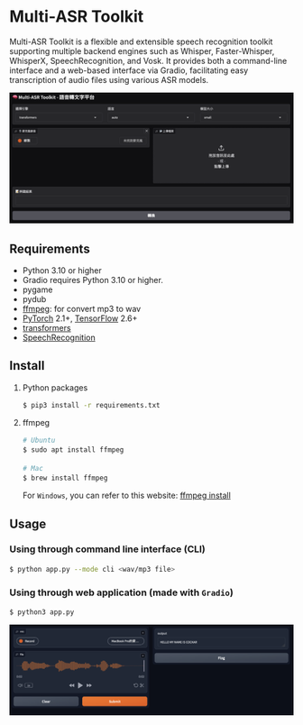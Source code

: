 # Multi-ASR Toolkit

Multi-ASR Toolkit is a flexible and extensible speech recognition toolkit supporting multiple backend engines such as Whisper, Faster-Whisper, WhisperX, SpeechRecognition, and Vosk. It provides both a command-line interface and a web-based interface via Gradio, facilitating easy transcription of audio files using various ASR models.

![](images/demo.png)

## Requirements

- Python 3.10 or higher
- Gradio requires Python 3.10 or higher.
- pygame
- pydub
- [ffmpeg](https://ffmpeg.org/): for convert mp3 to wav
- [PyTorch](https://pytorch.org/get-started/locally/) 2.1+, [TensorFlow](https://www.tensorflow.org/install/pip?hl=zh-tw) 2.6+
- [transformers](https://github.com/huggingface/transformers?tab=readme-ov-file)
- [SpeechRecognition](https://github.com/Uberi/speech_recognition)

## Install

1. Python packages

    ```bash
    $ pip3 install -r requirements.txt
    ```

2. ffmpeg

    ```bash
    # Ubuntu
    $ sudo apt install ffmpeg

    # Mac
    $ brew install ffmpeg
    ```

    For `Windows`, you can refer to this website: [ffmpeg install](https://github.com/adaptlearning/adapt_authoring/wiki/Installing-FFmpeg)

## Usage

### Using through command line interface (CLI)

```bash
$ python app.py --mode cli <wav/mp3 file>     
```

### Using through web application (made with `Gradio`)

```bash
$ python3 app.py
```

![](images/result.png)
